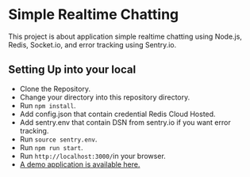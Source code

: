 # Simple Realtime Chatting 

This project is about application simple realtime chatting using Node.js, Redis, Socket.io, and error tracking using Sentry.io.

## Setting Up into your local

- Clone the Repository.
- Change your directory into this repository directory.
- Run `npm install`.
- Add config.json that contain credential Redis Cloud Hosted.
- Add sentry.env that contain DSN from sentry.io if you want error tracking.
- Run `source sentry.env`.
- Run `npm run start`.
- Run `http://localhost:3000/`in your browser.
- [A demo application is available here.](https://realtime-chatting-using-redis.herokuapp.com/)
